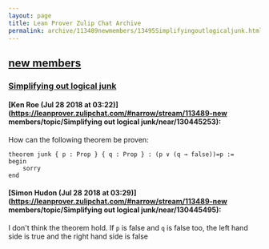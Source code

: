```yaml
---
layout: page
title: Lean Prover Zulip Chat Archive 
permalink: archive/113489newmembers/13495Simplifyingoutlogicaljunk.html
---
```


## [new members](index.html)
### [Simplifying out logical junk](13495Simplifyingoutlogicaljunk.html)

#### [Ken Roe (Jul 28 2018 at 03:22)](https://leanprover.zulipchat.com/#narrow/stream/113489-new members/topic/Simplifying out logical junk/near/130445253):
How can the following theorem be proven:

```lean
theorem junk { p : Prop } { q : Prop } : (p ∨ (q → false))=p :=
begin
    sorry
end
```

#### [Simon Hudon (Jul 28 2018 at 03:29)](https://leanprover.zulipchat.com/#narrow/stream/113489-new members/topic/Simplifying out logical junk/near/130445495):
I don't think the theorem hold. If `p` is false and `q` is false too, the left hand side is true and the right hand side is false

